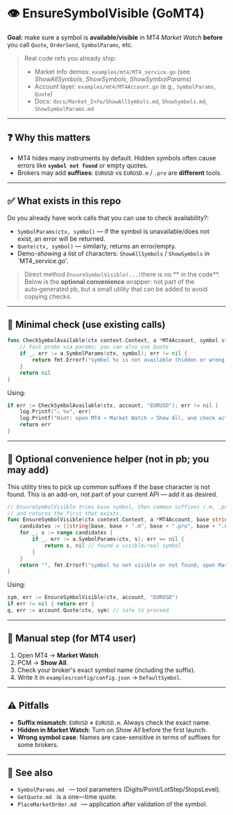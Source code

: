 # 👁️ EnsureSymbolVisible (GoMT4)

**Goal:** make sure a symbol is **available/visible** in MT4 *Market Watch* **before** you call `Quote`, `OrderSend`, `SymbolParams`, etc.

> Real code refs you already ship:
>
> * Market info demos: `examples/mt4/MT4_service.go` (see *ShowAllSymbols*, *ShowSymbols*, *ShowSymbolParams*)
> * Account layer: `examples/mt4/MT4Account.go` (e.g., `SymbolParams`, `Quote`)
> * Docs: `docs/Market_Info/ShowAllSymbols.md`, `ShowSymbols.md`, `ShowSymbolParams.md`

---

## ❓ Why this matters

* MT4 hides many instruments by default. Hidden symbols often cause errors like **`symbol not found`** or empty quotes.
* Brokers may add **suffixes**: `EURUSD` vs `EURUSD.m` / `.pro` are **different** tools.

---

## ✅ What exists in this repo

Do you already have work calls that you can use to check availability?:

* `SymbolParams(ctx, symbol)` — if the symbol is unavailable/does not exist, an error will be returned.
* `Quote(ctx, symbol)` — similarly, returns an error/empty.
* Demo-*showing* a list of characters: `ShowAllSymbols` / `ShowSymbols` in `MT4_service.go'.

> Direct method `EnsureSymbolVisible(...)`there is no ** in the code**. Below is the **optional convenience** wrapper: not part of the auto‑generated pb, but a small utility that can be added to avoid copying checks.

---

## 🧪 Minimal check (use existing calls)

```go
func CheckSymbolAvailable(ctx context.Context, a *MT4Account, symbol string) error {
    // Fast probe via params; you can also use Quote
    if _, err := a.SymbolParams(ctx, symbol); err != nil {
        return fmt.Errorf("symbol %s is not available (hidden or wrong suffix): %w", symbol, err)
    }
    return nil
}
```

Using:

```go
if err := CheckSymbolAvailable(ctx, account, "EURUSD"); err != nil {
    log.Printf("⚠️ %v", err)
    log.Printf("Hint: open MT4 → Market Watch → Show All, and check actual symbol name (suffix)")
    return err
}
```

---

## 🧰 Optional convenience helper (not in pb; you may add)

This utility tries to pick up common suffixes if the base character is not found. This is an add-on, not part of your current API — add it as desired.

```go
// EnsureSymbolVisible tries base symbol, then common suffixes (.m, .pro, .ecn),
// and returns the first that exists.
func EnsureSymbolVisible(ctx context.Context, a *MT4Account, base string) (string, error) {
    candidates := []string{base, base + ".m", base + ".pro", base + ".ecn"}
    for _, s := range candidates {
        if _, err := a.SymbolParams(ctx, s); err == nil {
            return s, nil // found a visible/real symbol
        }
    }
    return "", fmt.Errorf("symbol %s not visible or not found; open Market Watch → Show All and check the exact name", base)
}
```

Using:

```go
sym, err := EnsureSymbolVisible(ctx, account, "EURUSD")
if err != nil { return err }
q, err := account.Quote(ctx, sym) // safe to proceed
```

---

## 🧭 Manual step (for MT4 user)

1. Open MT4 → **Market Watch**.
2. PCM → **Show All**.
3. Check your broker's exact symbol name (including the suffix).
4. Write it in `examples/config/config.json` → `DefaultSymbol`.

---

## ⚠️ Pitfalls

* **Suffix mismatch**: `EURUSD` ≠ `EURUSD.m`. Always check the exact name.
* **Hidden in Market Watch**: Turn on *Show All* before the first launch.
* **Wrong symbol case**: Names are case-sensitive in terms of suffixes for some brokers.

---

## 🔗 See also

* `SymbolParams.md ` — tool parameters (Digits/Point/LotStep/StopsLevel).
* `GetQuote.md ` is a one—time quote.
* `PlaceMarketOrder.md ` — application after validation of the symbol.
